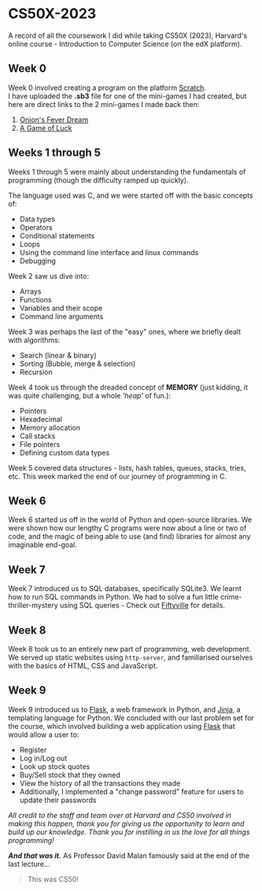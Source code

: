# CS50X-2023
A record of all the coursework I did while taking CS50X (2023), Harvard's online course - Introduction to Computer Science (on the edX platform).


## Week 0
Week 0 involved creating a program on the platform [Scratch](https://scratch.mit.edu/).  
I have uploaded the **.sb3** file for one of the mini-games I had created, but here are direct links to the 2 mini-games I made back then:  
1. [Onion's Fever Dream](https://scratch.mit.edu/projects/778439439/)
2. [A Game of Luck](https://scratch.mit.edu/projects/906362655/)


## Weeks 1 through 5

Weeks 1 through 5 were mainly about understanding the fundamentals of programming (though the difficulty ramped up quickly).

The language used was C, and we were started off with the basic concepts of:
- Data types
- Operators
- Conditional statements
- Loops
- Using the command line interface and linux commands
- Debugging

Week 2 saw us dive into:
- Arrays
- Functions
- Variables and their scope
- Command line arguments

Week 3 was perhaps the last of the "easy" ones, where we briefly dealt with algorithms:
- Search (linear & binary)
- Sorting (Bubble, merge & selection)
- Recursion

Week 4 took us through the dreaded concept of **MEMORY** (just kidding, it was quite challenging, but a whole *'heap'* of fun.):
- Pointers
- Hexadecimal
- Memory allocation
- Call stacks
- File pointers
- Defining custom data types

Week 5 covered data structures - lists, hash tables, queues, stacks, tries, etc.
This week marked the end of our journey of programming in C.


## Week 6

Week 6 started us off in the world of Python and open-source libraries.
We were shown how our lengthy C programs were now about a line or two of code, and the magic of being able to use (and find) libraries for almost any imaginable end-goal.


## Week 7

Week 7 introduced us to SQL databases, specifically SQLite3. We learnt how to run SQL commands in Python.
We had to solve a fun little crime-thriller-mystery using SQL queries - Check out [Fiftyville](https://cs50.harvard.edu/x/2023/psets/7/fiftyville/) for details.


## Week 8

Week 8 took us to an entirely new part of programming, web development. We served up static websites using `http-server`, and familiarised ourselves with the basics of HTML, CSS and JavaScript.


## Week 9

Week 9 introduced us to [Flask](https://flask.palletsprojects.com/en/3.0.x/), a web framework in Python, and [Jinja](https://jinja.palletsprojects.com/en/3.1.x/), a templating language for Python.
We concluded with our last problem set for the course, which involved building a web application using [Flask](https://flask.palletsprojects.com/en/3.0.x/) that would allow a user to:
- Register
- Log in/Log out
- Look up stock quotes
- Buy/Sell stock that they owned
- View the history of all the transactions they made
- Additionally, I implemented a "change password" feature for users to update their passwords


*All credit to the staff and team over at Harvard and CS50 involved in making this happen, thank you for giving us the opportunity to learn and build up our knowledge.
Thank you for instilling in us the love for all things programming!*

***And that was it.***
As Professor David Malan famously said at the end of the last lecture...
> This was CS50!



